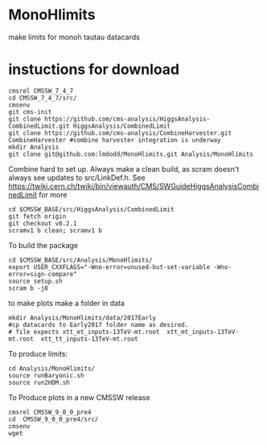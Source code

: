 # MonoHlimits
make limits for monoh tautau datacards

# instuctions for download
```
cmsrel CMSSW_7_4_7
cd CMSSW_7_4_7/src/
cmsenv
git cms-init
git clone https://github.com/cms-analysis/HiggsAnalysis-CombinedLimit.git HiggsAnalysis/CombinedLimit
git clone https://github.com/cms-analysis/CombineHarvester.git CombineHarvester #combine harvester integration is underway 
mkdir Analysis
git clone git@github.com:lmdodd/MonoHlimits.git Analysis/MonoHlimits 
```

Combine hard to set up. Always make a clean build, as scram doesn't always see updates to src/LinkDef.h. See https://twiki.cern.ch/twiki/bin/viewauth/CMS/SWGuideHiggsAnalysisCombinedLimit for more
```
cd $CMSSW_BASE/src/HiggsAnalysis/CombinedLimit
git fetch origin
git checkout v6.2.1
scramv1 b clean; scramv1 b 
```

To build the package
```
cd $CMSSW_BASE/src/Analysis/MonoHlimits/
export USER_CXXFLAGS="-Wno-error=unused-but-set-variable -Wno-error=sign-compare"
source setup.sh
scram b -j8
```



to make plots make a folder in data 
```
mkdir Analysis/MonoHlimits/data/2017Early
#cp datacards to Early2017 folder name as desired. 
# file expects xtt_et_inputs-13TeV-mt.root  xtt_mt_inputs-13TeV-mt.root  xtt_tt_inputs-13TeV-mt.root
```


To produce limits:
```
cd Analysis/MonoHlimits/
source runBaryonic.sh
source run2HDM.sh 
``` 


To Produce plots in a new CMSSW release 
```
cmsrel CMSSW_9_0_0_pre4
cd  CMSSW_9_0_0_pre4/src/
cmsenv
wget 
```
